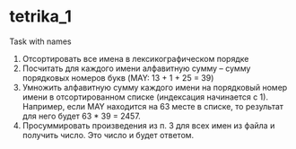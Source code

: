 # tetrika_1
Task with names

1) Отсортировать все имена в лексикографическом порядке
2) Посчитать для каждого имени алфавитную сумму – сумму порядковых номеров букв (MAY: 13 + 1 + 25 = 39)
3) Умножить алфавитную сумму каждого имени на порядковый номер имени в отсортированном списке (индексация начинается с 1). Например, если MAY находится на 63 месте в списке, то результат для него будет 63 * 39 = 2457.
4) Просуммировать произведения из п. 3 для всех имен из файла и получить число. Это число и будет ответом.
